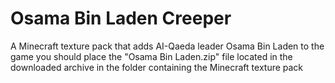 # Osama Bin Laden Creeper
A Minecraft texture pack that adds AI-Qaeda leader Osama Bin Laden to the game you should place the "Osama Bin Laden.zip" file located in the downloaded archive in the folder containing the Minecraft texture pack
